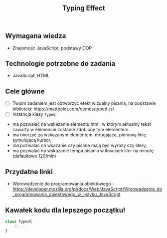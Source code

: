 <h2 align="center">Typing Effect</h2>

<br>

## Wymagana wiedza

- Znajomośc JavaScript, podstawy OOP


## Technologie potrzebne do zadania

- JavaScript, HTML

## Cele główne

* [ ] Twoim zadaniem jest odtworzyć efekt wizualny pisania, na podstawie biblioteki: https://mattboldt.com/demos/typed-js/
* [ ] Instancja klasy `Typed`:
- ma pozwalać na wskazanie elementu html, w którym aktualny tekst zawarty w elemencie zostanie zdobiony tym elementem.
- ma tworzyć za wskazanym elementem, mrugająca, pionową linię symulującą kursor,
- ma pozwalać na wsazanie czy pisane mają być wyrazy czy litery,
- ma pozwalać na wskazanie tempa pisania w ilościach liter na minutę (defaultowo 120/min)


## Przydatne linki

- Wprowadzenie do programowania obiektowego - https://developer.mozilla.org/pl/docs/Web/JavaScript/Wprowadzenie_do_programowania_obiektowego_w_jezyku_JavaScript

## Kawałek kodu dla lepszego początku!

```javascript
class Typed{
    // ...
}
```

